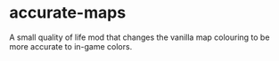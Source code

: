 # accurate-maps
A small quality of life mod that changes the vanilla map colouring to be more accurate to in-game colors.
